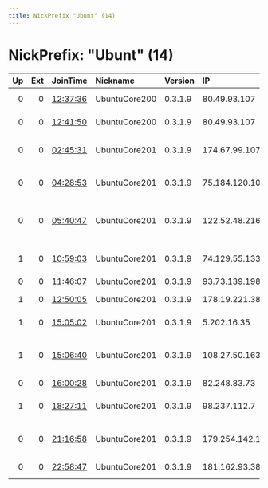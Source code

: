```yaml
---
title: NickPrefix "Ubunt" (14)
---
```


# NickPrefix: "Ubunt" (14)

|   Up |   Ext | JoinTime                                                                                            | Nickname      | Version   | IP              | AS                                       | CC   |   ORp |   Dirp | OS    | Contact   |   eFamMembers |
|-----:|------:|:----------------------------------------------------------------------------------------------------|:--------------|:----------|:----------------|:-----------------------------------------|:-----|------:|-------:|:------|:----------|--------------:|
|    0 |     0 | [12:37:36](https://metrics.torproject.org/rs.html#details/905376B3A5DE954B1CBCF6171745F1F6EE9C0618) | UbuntuCore200 | 0.3.1.9   | 80.49.93.107    | Orange Espagne SA                        | es   | 41959 |      0 | Linux | None      |             1 |
|    0 |     0 | [12:41:50](https://metrics.torproject.org/rs.html#details/B6388C06F75ED64AD392069A8F36E6168B227EAC) | UbuntuCore200 | 0.3.1.9   | 80.49.93.107    | Orange Espagne SA                        | es   | 41668 |      0 | Linux | None      |             1 |
|    0 |     0 | [02:45:31](https://metrics.torproject.org/rs.html#details/5CF31DB59271D1A9E20F307858C1D1418C21819B) | UbuntuCore201 | 0.3.1.9   | 174.67.99.107   | Cox Communications Inc.                  | us   | 36043 |      0 | Linux | None      |             1 |
|    0 |     0 | [04:28:53](https://metrics.torproject.org/rs.html#details/3EEE1956AE66CC00C2F14C66CE3523B72095DE1C) | UbuntuCore201 | 0.3.1.9   | 75.184.120.106  | Time Warner Cable Internet LLC           | us   | 42195 |      0 | Linux | None      |             1 |
|    0 |     0 | [05:40:47](https://metrics.torproject.org/rs.html#details/618D84FC452148A1D8F0B3D30A53D02BCFDCE095) | UbuntuCore201 | 0.3.1.9   | 122.52.48.216   | Philippine Long Distance Telephone Compa | ph   | 38119 |      0 | Linux | None      |             1 |
|    1 |     0 | [10:59:03](https://metrics.torproject.org/rs.html#details/C89089FAE43CAFC4EBF6E3B98ADE3C9AE6411749) | UbuntuCore201 | 0.3.1.9   | 74.129.55.133   | Time Warner Cable Internet LLC           | us   | 40884 |      0 | Linux | None      |             1 |
|    0 |     0 | [11:46:07](https://metrics.torproject.org/rs.html#details/5CB0A68DB1270EF37CD2BAB2A20DA85C46EAA2F9) | UbuntuCore201 | 0.3.1.9   | 93.73.139.198   | Volia                                    | ua   | 46565 |      0 | Linux | None      |             1 |
|    1 |     0 | [12:50:05](https://metrics.torproject.org/rs.html#details/13EDC36943667BBE53AC18165796A151D7E76B5E) | UbuntuCore201 | 0.3.1.9   | 178.19.221.38   | Hofnetz &amp;IT Services GmbH            | de   | 34283 |      0 | Linux | None      |             1 |
|    1 |     0 | [15:05:02](https://metrics.torproject.org/rs.html#details/898E8BFE51455DA0B19F5C7A56E85ADEE35F8F2D) | UbuntuCore201 | 0.3.1.9   | 5.202.16.35     | Didehban Net Company PJS                 | ir   | 44393 |      0 | Linux | None      |             1 |
|    1 |     0 | [15:06:40](https://metrics.torproject.org/rs.html#details/ECE8262A0D2B682E9D1408833EF61F44F5D9374A) | UbuntuCore201 | 0.3.1.9   | 108.27.50.163   | MCI Communications Services, Inc. d/b/a  | us   | 35179 |      0 | Linux | None      |             1 |
|    0 |     0 | [16:00:28](https://metrics.torproject.org/rs.html#details/294092560F083453B6A991CC33AD93A1A104FC7A) | UbuntuCore201 | 0.3.1.9   | 82.248.83.73    | Free SAS                                 | fr   | 45395 |      0 | Linux | None      |             1 |
|    1 |     0 | [18:27:11](https://metrics.torproject.org/rs.html#details/267A9DB6E60A56CBB0652FA8F99151B2EC01C985) | UbuntuCore201 | 0.3.1.9   | 98.237.112.7    | Comcast Cable Communications, LLC        | us   | 32795 |      0 | Linux | None      |             1 |
|    0 |     0 | [21:16:58](https://metrics.torproject.org/rs.html#details/361FFC46EA6B3A8C524B5642546BD501ECBBC0BA) | UbuntuCore201 | 0.3.1.9   | 179.254.142.181 | Brasil Telecom S/A - Filial Distrito Fed | br   | 43925 |      0 | Linux | None      |             1 |
|    0 |     0 | [22:58:47](https://metrics.torproject.org/rs.html#details/33612E03D3B24BF1E5836729436D91B7E619C927) | UbuntuCore201 | 0.3.1.9   | 181.162.93.38   | TELEFNICA CHILE S.A.                     | cl   | 34119 |      0 | Linux | None      |             1 |
